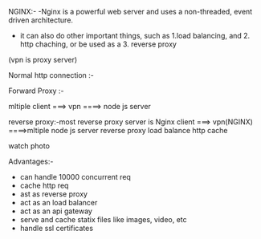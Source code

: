 NGINX:-
-Nginx is a powerful web server and uses a non-threaded, event driven architecture.
- it can also do other important things, such as 1.load balancing, and 2. http chaching, or be used as a 3. reverse proxy

(vpn is proxy server)

Normal http connection :-


Forward Proxy :-

mltiple client ===> vpn ====> node js server


reverse proxy:-most reverse proxy server is Nginx
client ===> vpn(NGINX) ====>mltiple node js server
            reverse proxy
            load balance
            http cache

watch photo

Advantages:-
- can handle 10000 concurrent req
- cache http req
- ast as reverse proxy
- act as an load balancer
- act as an api gateway
- serve and cache statix files like images, video, etc
- handle ssl certificates





